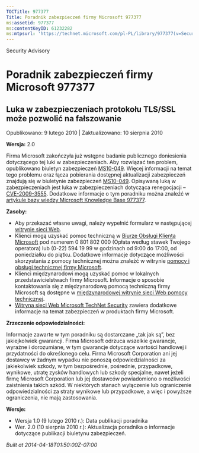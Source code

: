 ```yaml
---
TOCTitle: 977377
Title: Poradnik zabezpieczeń firmy Microsoft 977377
ms:assetid: 977377
ms:contentKeyID: 61232282
ms:mtpsurl: 'https://technet.microsoft.com/pl-PL/library/977377(v=Security.10)'
---
```


Security Advisory

Poradnik zabezpieczeń firmy Microsoft 977377
============================================

Luka w zabezpieczeniach protokołu TLS/SSL może pozwolić na fałszowanie
----------------------------------------------------------------------

Opublikowano: 9 lutego 2010 | Zaktualizowano: 10 sierpnia 2010

**Wersja:** 2.0

Firma Microsoft zakończyła już wstępne badanie publicznego doniesienia dotyczącego tej luki w zabezpieczeniach. Aby rozwiązać ten problem, opublikowano biuletyn zabezpieczeń [MS10-049](http://go.microsoft.com/fwlink/?linkid=197104). Więcej informacji na temat tego problemu oraz łącza pobierania dostępnej aktualizacji zabezpieczeń znajdują się w biuletynie zabezpieczeń [MS10-049](http://go.microsoft.com/fwlink/?linkid=197104). Opisywaną luką w zabezpieczeniach jest luka w zabezpieczeniach dotycząca renegocjacji – [CVE-2009-3555](http://www.cve.mitre.org/cgi-bin/cvename.cgi?name=cve-2009-3555). Dodatkowe informacje o tym poradniku można znaleźć w [artykule bazy wiedzy Microsoft Knowledge Base 977377](http://support.microsoft.com/kb/977377).

**Zasoby:**

-   Aby przekazać własne uwagi, należy wypełnić formularz w następującej [witrynie sieci Web](https://support.microsoft.com/common/survey.aspx?scid=sw;en;1257&amp;showpage=1&amp;ws=technet&amp;sd=tech).
-   Klienci mogą uzyskać pomoc techniczną w [Biurze Obsługi Klienta Microsoft](http://go.microsoft.com/fwlink/?linkid=21131) pod numerem 0 801 802 000 (Opłata według stawek Twojego operatora) lub (0-22) 594 19 99 w godzinach od 9:00 do 17:00, od poniedziałku do piątku. Dodatkowe informacje dotyczące możliwości skorzystania z pomocy technicznej można znaleźć w witrynie [pomocy i obsługi technicznej firmy Microsoft](http://support.microsoft.com).
-   Klienci międzynarodowi mogą uzyskać pomoc w lokalnych przedstawicielstwach firmy Microsoft. Informacje o sposobie kontaktowania się z międzynarodową pomocą techniczną firmy Microsoft są dostępne w [międzynarodowej witrynie sieci Web pomocy technicznej](http://go.microsoft.com/fwlink/?linkid=21155).
-   [Witryna sieci Web Microsoft TechNet Security](http://go.microsoft.com/fwlink/?linkid=21132) zawiera dodatkowe informacje na temat zabezpieczeń w produktach firmy Microsoft.

**Zrzeczenie odpowiedzialności:**

Informacje zawarte w tym poradniku są dostarczane „tak jak są”, bez jakiejkolwiek gwarancji. Firma Microsoft odrzuca wszelkie gwarancje, wyraźne i dorozumiane, w tym gwarancje dotyczące wartości handlowej i przydatności do określonego celu. Firma Microsoft Corporation ani jej dostawcy w żadnym wypadku nie ponoszą odpowiedzialności za jakiekolwiek szkody, w tym bezpośrednie, pośrednie, przypadkowe, wynikowe, utratę zysków handlowych lub szkody specjalne, nawet jeżeli firmę Microsoft Corporation lub jej dostawców powiadomiono o możliwości zaistnienia takich szkód. W niektórych stanach wyłączenie lub ograniczenie odpowiedzialności za straty wynikowe lub przypadkowe, a więc i powyższe ograniczenia, nie mają zastosowania.

**Wersje:**

-   Wersja 1.0 (9 lutego 2010 r.): Data publikacji poradnika
-   Wer. 2.0 (10 sierpnia 2010 r.): Aktualizacja poradnika o informacje dotyczące publikacji biuletynu zabezpieczeń.

*Built at 2014-04-18T01:50:00Z-07:00*
